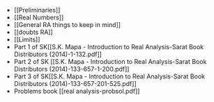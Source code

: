 - [[Preliminaries]]
- [[Real Numbers]]
- [[General RA things to keep in mind]]
- [[doubts RA]]
- [[Limits]]
- Part 1 of SK[[S.K. Mapa - Introduction to Real Analysis-Sarat Book Distributors (2014)-1-132.pdf]]
-  Part 2 of SK [[S.K. Mapa - Introduction to Real Analysis-Sarat Book Distributors (2014)-133-657-1-200.pdf]]
- Part 3 of SK[[S.K. Mapa - Introduction to Real Analysis-Sarat Book Distributors (2014)-133-657-201-525.pdf]]
- Problems book [[real analysis-probsol.pdf]]


